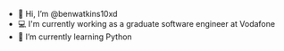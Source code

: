 - 👋 Hi, I’m @benwatkins10xd
- 💻 I'm currently working as a graduate software engineer at Vodafone
- 🌱 I’m currently learning Python
